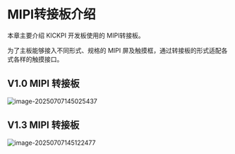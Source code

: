 # MIPI转接板介绍

本章主要介绍 KICKPI 开发板使用的 MIPI转接板。

为了主板能够接入不同形式、规格的 MIPI 屏及触摸框，通过转接板的形式适配各式各样的触摸接口。

## V1.0 MIPI 转接板



![image-20250707145025437](C:\Users\16708\AppData\Roaming\Typora\typora-user-images\image-20250707145025437.png)



## V1.3 MIPI 转接板

![image-20250707145122477](C:\Users\16708\AppData\Roaming\Typora\typora-user-images\image-20250707145122477.png)
